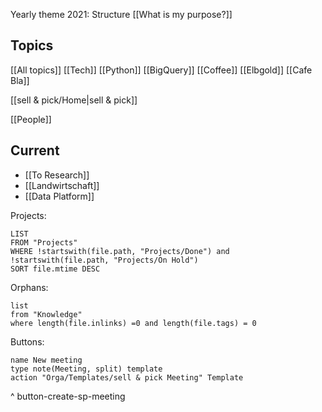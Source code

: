 Yearly theme 2021: Structure
[[What is my purpose?]]

## Topics
[[All topics]]
[[Tech]] [[Python]] [[BigQuery]]
[[Coffee]] [[Elbgold]] [[Cafe Bla]]

[[sell & pick/Home|sell & pick]]

[[People]]

## Current
- [[To Research]]
- [[Landwirtschaft]]
- [[Data Platform]]

Projects:
```dataview
LIST
FROM "Projects"
WHERE !startswith(file.path, "Projects/Done") and !startswith(file.path, "Projects/On Hold")
SORT file.mtime DESC
```

Orphans:
```dataview
list
from "Knowledge"
where length(file.inlinks) =0 and length(file.tags) = 0
```



Buttons:
```button
name New meeting
type note(Meeting, split) template
action "Orga/Templates/sell & pick Meeting" Template
```
^ button-create-sp-meeting
